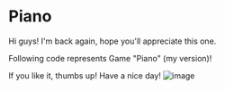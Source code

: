 # Piano
Hi guys! I'm back again, hope you'll appreciate this one.

Following code represents Game "Piano" (my version)!

If you like it, thumbs up!
Have a nice day!
![image](https://user-images.githubusercontent.com/100687592/215187311-ccd25f52-4274-4117-a145-3431ed0be8b1.png)
